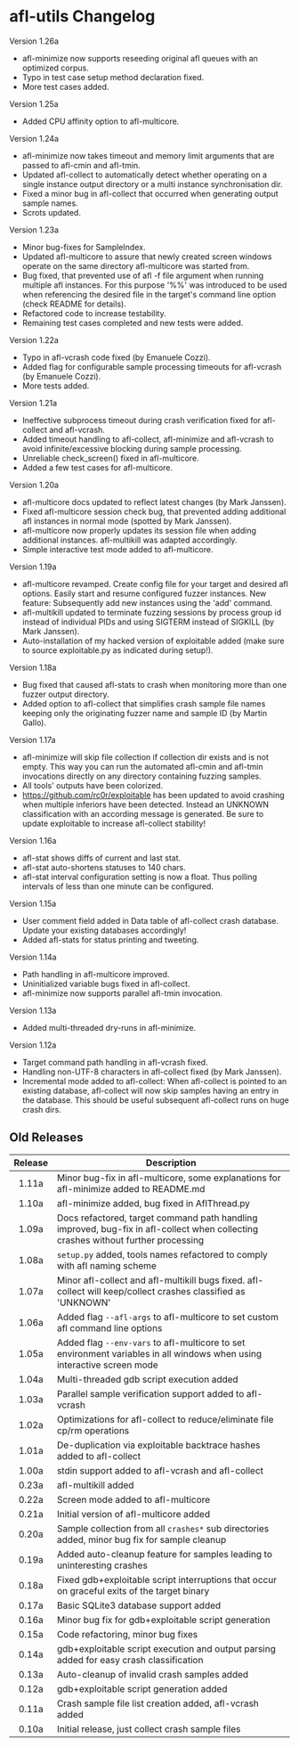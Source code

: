# afl-utils Changelog

Version 1.26a

  - afl-minimize now supports reseeding original afl queues with an optimized
    corpus.
  - Typo in test case setup method declaration fixed.
  - More test cases added.

Version 1.25a

  - Added CPU affinity option to afl-multicore.

Version 1.24a

  - afl-minimize now takes timeout and memory limit arguments that are passed
    to afl-cmin and afl-tmin.
  - Updated afl-collect to automatically detect whether operating on a single
    instance output directory or a multi instance synchronisation dir.
  - Fixed a minor bug in afl-collect that occurred when generating output sample
    names.
  - Scrots updated.

Version 1.23a

  - Minor bug-fixes for SampleIndex.
  - Updated afl-multicore to assure that newly created screen windows operate
    on the same directory afl-multicore was started from.
  - Bug fixed, that prevented use of afl -f file argument when running multiple
    afl instances. For this purpose '%%' was introduced to be used when
    referencing the desired file in the target's command line option (check
    README for details).
  - Refactored code to increase testability.
  - Remaining test cases completed and new tests were added.

Version 1.22a

  - Typo in afl-vcrash code fixed (by Emanuele Cozzi).
  - Added flag for configurable sample processing timeouts for afl-vcrash (by
    Emanuele Cozzi).
  - More tests added.

Version 1.21a

  - Ineffective subprocess timeout during crash verification fixed for afl-collect
    and afl-vcrash.
  - Added timeout handling to afl-collect, afl-minimize and afl-vcrash to avoid
    infinite/excessive blocking during sample processing.
  - Unreliable check_screen() fixed in afl-multicore.
  - Added a few test cases for afl-multicore.

Version 1.20a

  - afl-multicore docs updated to reflect latest changes (by Mark Janssen).
  - Fixed afl-multicore session check bug, that prevented adding additional
    afl instances in normal mode (spotted by Mark Janssen).
  - afl-multicore now properly updates its session file when adding additional
    instances. afl-multikill was adapted accordingly.
  - Simple interactive test mode added to afl-multicore.

Version 1.19a

  - afl-multicore revamped. Create config file for your target and desired afl
    options. Easily start and resume configured fuzzer instances. New feature:
    Subsequently add new instances using the 'add' command.
  - afl-multikill updated to terminate fuzzing sessions by process group id
    instead of individual PIDs and using SIGTERM instead of SIGKILL (by Mark
    Janssen).
  - Auto-installation of my hacked version of exploitable added (make sure to
    source exploitable.py as indicated during setup!).

Version 1.18a

  - Bug fixed that caused afl-stats to crash when monitoring more than one fuzzer
    output directory.
  - Added option to afl-collect that simplifies crash sample file names keeping only
    the originating fuzzer name and sample ID (by Martin Gallo).

Version 1.17a

  - afl-minimize will skip file collection if collection dir exists and is not empty.
    This way you can run the automated afl-cmin and afl-tmin invocations directly on
    any directory containing fuzzing samples.
  - All tools' outputs have been colorized.
  - https://github.com/rc0r/exploitable has been updated to avoid crashing when
    multiple inferiors have been detected. Instead an UNKNOWN classification with
    an according message is generated. Be sure to update exploitable to increase
    afl-collect stability!

Version 1.16a

  - afl-stat shows diffs of current and last stat.
  - afl-stat auto-shortens statuses to 140 chars.
  - afl-stat interval configuration setting is now a float. Thus polling
    intervals of less than one minute can be configured.

Version 1.15a

  - User comment field added in Data table of afl-collect crash database. Update
    your existing databases accordingly!
  - Added afl-stats for status printing and tweeting.

Version 1.14a

  - Path handling in afl-multicore improved.
  - Uninitialized variable bugs fixed in afl-collect.
  - afl-minimize now supports parallel afl-tmin invocation.

Version 1.13a

  - Added multi-threaded dry-runs in afl-minimize.

Version 1.12a

  - Target command path handling in afl-vcrash fixed.
  - Handling non-UTF-8 characters in afl-collect fixed (by Mark Janssen).
  - Incremental mode added to afl-collect: When afl-collect is pointed to an existing database,
    afl-collect will now skip samples having an entry in the database. This should be useful 
    subsequent afl-collect runs on huge crash dirs.

## Old Releases

Release | Description
:-------:|---- 
1.11a | Minor bug-fix in afl-multicore, some explanations for afl-minimize added to README.md
1.10a | afl-minimize added, bug fixed in AflThread.py
1.09a | Docs refactored, target command path handling improved, bug-fix in afl-collect when collecting crashes without further processing
1.08a | `setup.py` added, tools names refactored to comply with afl naming scheme
1.07a | Minor afl-collect and afl-multikill bugs fixed. afl-collect will keep/collect crashes classified as 'UNKNOWN'
1.06a | Added flag `--afl-args` to afl-multicore to set custom afl command line options
1.05a | Added flag `--env-vars` to afl-multicore to set environment variables in all windows when using interactive screen mode
1.04a | Multi-threaded gdb script execution added
1.03a | Parallel sample verification support added to afl-vcrash
1.02a | Optimizations for afl-collect to reduce/eliminate file cp/rm operations
1.01a | De-duplication via exploitable backtrace hashes added to afl-collect 
1.00a | stdin support added to afl-vcrash and afl-collect
0.23a | afl-multikill added
0.22a | Screen mode added to afl-multicore
0.21a | Initial version of afl-multicore added
0.20a | Sample collection from all `crashes*` sub directories added, minor bug fix for sample cleanup
0.19a | Added auto-cleanup feature for samples leading to uninteresting crashes
0.18a | Fixed gdb+exploitable script interruptions that occur on graceful exits of the target binary
0.17a | Basic SQLite3 database support added
0.16a | Minor bug fix for gdb+exploitable script generation
0.15a | Code refactoring, minor bug fixes
0.14a | gdb+exploitable script execution and output parsing added for easy crash classification
0.13a | Auto-cleanup of invalid crash samples added
0.12a | gdb+exploitable script generation added
0.11a | Crash sample file list creation added, afl-vcrash added
0.10a | Initial release, just collect crash sample files
